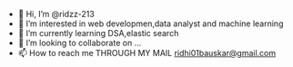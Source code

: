 - 👋 Hi, I’m @ridzz-213
- 👀 I’m interested in web developmen,data analyst and machine learning
- 🌱 I’m currently learning DSA,elastic search
- 💞️ I’m looking to collaborate on ...
- 📫 How to reach me THROUGH MY MAIL ridhi01bauskar@gmail.com

<!---
ridzz-213/ridzz-213 is a ✨ special ✨ repository because its `README.md` (this file) appears on your GitHub profile.
You can click the Preview link to take a look at your changes.
--->
